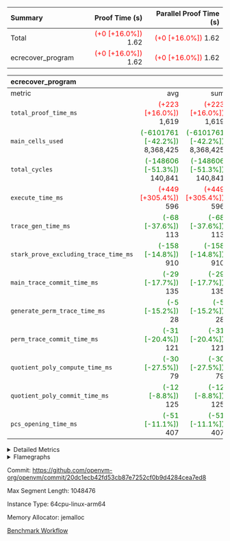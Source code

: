 | Summary | Proof Time (s) | Parallel Proof Time (s) |
|:---|---:|---:|
| Total | <span style='color: red'>(+0 [+16.0%])</span> 1.62 | <span style='color: red'>(+0 [+16.0%])</span> 1.62 |
| ecrecover_program | <span style='color: red'>(+0 [+16.0%])</span> 1.62 | <span style='color: red'>(+0 [+16.0%])</span> 1.62 |


| ecrecover_program |||||
|:---|---:|---:|---:|---:|
|metric|avg|sum|max|min|
| `total_proof_time_ms ` | <span style='color: red'>(+223 [+16.0%])</span> 1,619 | <span style='color: red'>(+223 [+16.0%])</span> 1,619 | <span style='color: red'>(+223 [+16.0%])</span> 1,619 | <span style='color: red'>(+223 [+16.0%])</span> 1,619 |
| `main_cells_used     ` | <span style='color: green'>(-6101761 [-42.2%])</span> 8,368,425 | <span style='color: green'>(-6101761 [-42.2%])</span> 8,368,425 | <span style='color: green'>(-6101761 [-42.2%])</span> 8,368,425 | <span style='color: green'>(-6101761 [-42.2%])</span> 8,368,425 |
| `total_cycles        ` | <span style='color: green'>(-148606 [-51.3%])</span> 140,841 | <span style='color: green'>(-148606 [-51.3%])</span> 140,841 | <span style='color: green'>(-148606 [-51.3%])</span> 140,841 | <span style='color: green'>(-148606 [-51.3%])</span> 140,841 |
| `execute_time_ms     ` | <span style='color: red'>(+449 [+305.4%])</span> 596 | <span style='color: red'>(+449 [+305.4%])</span> 596 | <span style='color: red'>(+449 [+305.4%])</span> 596 | <span style='color: red'>(+449 [+305.4%])</span> 596 |
| `trace_gen_time_ms   ` | <span style='color: green'>(-68 [-37.6%])</span> 113 | <span style='color: green'>(-68 [-37.6%])</span> 113 | <span style='color: green'>(-68 [-37.6%])</span> 113 | <span style='color: green'>(-68 [-37.6%])</span> 113 |
| `stark_prove_excluding_trace_time_ms` | <span style='color: green'>(-158 [-14.8%])</span> 910 | <span style='color: green'>(-158 [-14.8%])</span> 910 | <span style='color: green'>(-158 [-14.8%])</span> 910 | <span style='color: green'>(-158 [-14.8%])</span> 910 |
| `main_trace_commit_time_ms` | <span style='color: green'>(-29 [-17.7%])</span> 135 | <span style='color: green'>(-29 [-17.7%])</span> 135 | <span style='color: green'>(-29 [-17.7%])</span> 135 | <span style='color: green'>(-29 [-17.7%])</span> 135 |
| `generate_perm_trace_time_ms` | <span style='color: green'>(-5 [-15.2%])</span> 28 | <span style='color: green'>(-5 [-15.2%])</span> 28 | <span style='color: green'>(-5 [-15.2%])</span> 28 | <span style='color: green'>(-5 [-15.2%])</span> 28 |
| `perm_trace_commit_time_ms` | <span style='color: green'>(-31 [-20.4%])</span> 121 | <span style='color: green'>(-31 [-20.4%])</span> 121 | <span style='color: green'>(-31 [-20.4%])</span> 121 | <span style='color: green'>(-31 [-20.4%])</span> 121 |
| `quotient_poly_compute_time_ms` | <span style='color: green'>(-30 [-27.5%])</span> 79 | <span style='color: green'>(-30 [-27.5%])</span> 79 | <span style='color: green'>(-30 [-27.5%])</span> 79 | <span style='color: green'>(-30 [-27.5%])</span> 79 |
| `quotient_poly_commit_time_ms` | <span style='color: green'>(-12 [-8.8%])</span> 125 | <span style='color: green'>(-12 [-8.8%])</span> 125 | <span style='color: green'>(-12 [-8.8%])</span> 125 | <span style='color: green'>(-12 [-8.8%])</span> 125 |
| `pcs_opening_time_ms ` | <span style='color: green'>(-51 [-11.1%])</span> 407 | <span style='color: green'>(-51 [-11.1%])</span> 407 | <span style='color: green'>(-51 [-11.1%])</span> 407 | <span style='color: green'>(-51 [-11.1%])</span> 407 |



<details>
<summary>Detailed Metrics</summary>

| group | num_segments | keygen_time_ms | commit_exe_time_ms |
| --- | --- | --- | --- |
| ecrecover_program | 1 | 918 | 8 | 

| group | air_name | quotient_deg | interactions | constraints |
| --- | --- | --- | --- | --- |
| ecrecover_program | AccessAdapterAir<16> | 2 | 5 | 12 | 
| ecrecover_program | AccessAdapterAir<2> | 2 | 5 | 12 | 
| ecrecover_program | AccessAdapterAir<32> | 2 | 5 | 12 | 
| ecrecover_program | AccessAdapterAir<4> | 2 | 5 | 12 | 
| ecrecover_program | AccessAdapterAir<8> | 2 | 5 | 12 | 
| ecrecover_program | BitwiseOperationLookupAir<8> | 2 | 2 | 4 | 
| ecrecover_program | KeccakVmAir | 2 | 321 | 4,513 | 
| ecrecover_program | MemoryMerkleAir<8> | 2 | 4 | 39 | 
| ecrecover_program | PersistentBoundaryAir<8> | 2 | 3 | 7 | 
| ecrecover_program | PhantomAir | 2 | 3 | 5 | 
| ecrecover_program | Poseidon2PeripheryAir<BabyBearParameters>, 1> | 2 | 1 | 286 | 
| ecrecover_program | ProgramAir | 1 | 1 | 4 | 
| ecrecover_program | RangeTupleCheckerAir<2> | 1 | 1 | 4 | 
| ecrecover_program | Rv32HintStoreAir | 2 | 18 | 28 | 
| ecrecover_program | VariableRangeCheckerAir | 1 | 1 | 4 | 
| ecrecover_program | VmAirWrapper<Rv32BaseAluAdapterAir, BaseAluCoreAir<4, 8> | 2 | 20 | 37 | 
| ecrecover_program | VmAirWrapper<Rv32BaseAluAdapterAir, LessThanCoreAir<4, 8> | 2 | 18 | 40 | 
| ecrecover_program | VmAirWrapper<Rv32BaseAluAdapterAir, ShiftCoreAir<4, 8> | 2 | 24 | 91 | 
| ecrecover_program | VmAirWrapper<Rv32BranchAdapterAir, BranchEqualCoreAir<4> | 2 | 11 | 20 | 
| ecrecover_program | VmAirWrapper<Rv32BranchAdapterAir, BranchLessThanCoreAir<4, 8> | 2 | 13 | 35 | 
| ecrecover_program | VmAirWrapper<Rv32CondRdWriteAdapterAir, Rv32JalLuiCoreAir> | 2 | 10 | 18 | 
| ecrecover_program | VmAirWrapper<Rv32IsEqualModAdapterAir<2, 1, 32, 32>, ModularIsEqualCoreAir<32, 4, 8> | 2 | 25 | 225 | 
| ecrecover_program | VmAirWrapper<Rv32JalrAdapterAir, Rv32JalrCoreAir> | 2 | 16 | 20 | 
| ecrecover_program | VmAirWrapper<Rv32LoadStoreAdapterAir, LoadSignExtendCoreAir<4, 8> | 2 | 18 | 33 | 
| ecrecover_program | VmAirWrapper<Rv32LoadStoreAdapterAir, LoadStoreCoreAir<4> | 2 | 17 | 40 | 
| ecrecover_program | VmAirWrapper<Rv32MultAdapterAir, DivRemCoreAir<4, 8> | 2 | 25 | 84 | 
| ecrecover_program | VmAirWrapper<Rv32MultAdapterAir, MulHCoreAir<4, 8> | 2 | 24 | 31 | 
| ecrecover_program | VmAirWrapper<Rv32MultAdapterAir, MultiplicationCoreAir<4, 8> | 2 | 19 | 19 | 
| ecrecover_program | VmAirWrapper<Rv32RdWriteAdapterAir, Rv32AuipcCoreAir> | 2 | 12 | 14 | 
| ecrecover_program | VmAirWrapper<Rv32VecHeapAdapterAir<1, 2, 2, 32, 32>, FieldExpressionCoreAir> | 2 | 415 | 480 | 
| ecrecover_program | VmAirWrapper<Rv32VecHeapAdapterAir<2, 1, 1, 32, 32>, FieldExpressionCoreAir> | 2 | 158 | 190 | 
| ecrecover_program | VmAirWrapper<Rv32VecHeapAdapterAir<2, 2, 2, 32, 32>, FieldExpressionCoreAir> | 2 | 428 | 457 | 
| ecrecover_program | VmConnectorAir | 2 | 5 | 11 | 

| group | air_name | dsl_ir | opcode | segment | cells_used |
| --- | --- | --- | --- | --- | --- |
| ecrecover_program | <Rv32BaseAluAdapterAir,BaseAluCoreAir<4, 8>> |  | ADD | 0 | 1,348,200 | 
| ecrecover_program | <Rv32BaseAluAdapterAir,BaseAluCoreAir<4, 8>> |  | AND | 0 | 232,200 | 
| ecrecover_program | <Rv32BaseAluAdapterAir,BaseAluCoreAir<4, 8>> |  | OR | 0 | 165,456 | 
| ecrecover_program | <Rv32BaseAluAdapterAir,BaseAluCoreAir<4, 8>> |  | SUB | 0 | 32,076 | 
| ecrecover_program | <Rv32BaseAluAdapterAir,BaseAluCoreAir<4, 8>> |  | XOR | 0 | 6,480 | 
| ecrecover_program | <Rv32BaseAluAdapterAir,LessThanCoreAir<4, 8>> |  | SLTU | 0 | 84,360 | 
| ecrecover_program | <Rv32BaseAluAdapterAir,ShiftCoreAir<4, 8>> |  | SLL | 0 | 252,386 | 
| ecrecover_program | <Rv32BaseAluAdapterAir,ShiftCoreAir<4, 8>> |  | SRL | 0 | 241,468 | 
| ecrecover_program | <Rv32BranchAdapterAir,BranchEqualCoreAir<4>> |  | BEQ | 0 | 190,346 | 
| ecrecover_program | <Rv32BranchAdapterAir,BranchEqualCoreAir<4>> |  | BNE | 0 | 157,716 | 
| ecrecover_program | <Rv32BranchAdapterAir,BranchLessThanCoreAir<4, 8>> |  | BGEU | 0 | 13,696 | 
| ecrecover_program | <Rv32BranchAdapterAir,BranchLessThanCoreAir<4, 8>> |  | BLT | 0 | 640 | 
| ecrecover_program | <Rv32BranchAdapterAir,BranchLessThanCoreAir<4, 8>> |  | BLTU | 0 | 105,696 | 
| ecrecover_program | <Rv32CondRdWriteAdapterAir,Rv32JalLuiCoreAir> |  | JAL | 0 | 34,020 | 
| ecrecover_program | <Rv32CondRdWriteAdapterAir,Rv32JalLuiCoreAir> |  | LUI | 0 | 51,282 | 
| ecrecover_program | <Rv32IsEqualModAdapterAir<2, 1, 32, 32>,ModularIsEqualCoreAir<32, 4, 8>> |  | IS_EQ | 0 | 946,366 | 
| ecrecover_program | <Rv32IsEqualModAdapterAir<2, 1, 32, 32>,ModularIsEqualCoreAir<32, 4, 8>> |  | SETUP_ISEQ | 0 | 332 | 
| ecrecover_program | <Rv32JalrAdapterAir,Rv32JalrCoreAir> |  | JALR | 0 | 159,936 | 
| ecrecover_program | <Rv32LoadStoreAdapterAir,LoadSignExtendCoreAir<4, 8>> |  | LOADB | 0 | 143,244 | 
| ecrecover_program | <Rv32LoadStoreAdapterAir,LoadStoreCoreAir<4>> |  | LOADBU | 0 | 131,241 | 
| ecrecover_program | <Rv32LoadStoreAdapterAir,LoadStoreCoreAir<4>> |  | LOADW | 0 | 620,658 | 
| ecrecover_program | <Rv32LoadStoreAdapterAir,LoadStoreCoreAir<4>> |  | STOREB | 0 | 251,166 | 
| ecrecover_program | <Rv32LoadStoreAdapterAir,LoadStoreCoreAir<4>> |  | STOREW | 0 | 531,237 | 
| ecrecover_program | <Rv32MultAdapterAir,DivRemCoreAir<4, 8>> |  | DIVU | 0 | 295 | 
| ecrecover_program | <Rv32MultAdapterAir,MulHCoreAir<4, 8>> |  | MULHU | 0 | 195 | 
| ecrecover_program | <Rv32MultAdapterAir,MultiplicationCoreAir<4, 8>> |  | MUL | 0 | 1,116 | 
| ecrecover_program | <Rv32RdWriteAdapterAir,Rv32AuipcCoreAir> |  | AUIPC | 0 | 56,980 | 
| ecrecover_program | <Rv32VecHeapAdapterAir<1, 2, 2, 32, 32>,FieldExpressionCoreAir> |  | EcDouble | 0 | 695,237 | 
| ecrecover_program | <Rv32VecHeapAdapterAir<2, 1, 1, 32, 32>,FieldExpressionCoreAir> |  | ModularAddSub | 0 | 3,980 | 
| ecrecover_program | <Rv32VecHeapAdapterAir<2, 1, 1, 32, 32>,FieldExpressionCoreAir> |  | ModularMulDiv | 0 | 8,416 | 
| ecrecover_program | <Rv32VecHeapAdapterAir<2, 2, 2, 32, 32>,FieldExpressionCoreAir> |  | EcAddNe | 0 | 453,750 | 
| ecrecover_program | KeccakVmAir |  | KECCAK256 | 0 | 379,560 | 
| ecrecover_program | PhantomAir |  | PHANTOM | 0 | 66 | 
| ecrecover_program | Rv32HintStoreAir |  | HINT_BUFFER | 0 | 6,656 | 
| ecrecover_program | Rv32HintStoreAir |  | HINT_STOREW | 0 | 352 | 

| group | air_name | segment | rows | prep_cols | perm_cols | main_cols | cells |
| --- | --- | --- | --- | --- | --- | --- | --- |
| ecrecover_program | AccessAdapterAir<16> | 0 | 4,096 |  | 16 | 25 | 167,936 | 
| ecrecover_program | AccessAdapterAir<32> | 0 | 2,048 |  | 16 | 41 | 116,736 | 
| ecrecover_program | AccessAdapterAir<4> | 0 | 64 |  | 16 | 13 | 1,856 | 
| ecrecover_program | AccessAdapterAir<8> | 0 | 8,192 |  | 16 | 17 | 270,336 | 
| ecrecover_program | BitwiseOperationLookupAir<8> | 0 | 65,536 | 3 | 8 | 2 | 655,360 | 
| ecrecover_program | KeccakVmAir | 0 | 128 |  | 1,056 | 3,163 | 540,032 | 
| ecrecover_program | MemoryMerkleAir<8> | 0 | 4,096 |  | 16 | 32 | 196,608 | 
| ecrecover_program | PersistentBoundaryAir<8> | 0 | 4,096 |  | 12 | 20 | 131,072 | 
| ecrecover_program | PhantomAir | 0 | 16 |  | 12 | 6 | 288 | 
| ecrecover_program | Poseidon2PeripheryAir<BabyBearParameters>, 1> | 0 | 4,096 |  | 8 | 300 | 1,261,568 | 
| ecrecover_program | ProgramAir | 0 | 16,384 |  | 8 | 10 | 294,912 | 
| ecrecover_program | RangeTupleCheckerAir<2> | 0 | 524,288 | 2 | 8 | 1 | 4,718,592 | 
| ecrecover_program | Rv32HintStoreAir | 0 | 256 |  | 44 | 32 | 19,456 | 
| ecrecover_program | VariableRangeCheckerAir | 0 | 262,144 | 2 | 8 | 1 | 2,359,296 | 
| ecrecover_program | VmAirWrapper<Rv32BaseAluAdapterAir, BaseAluCoreAir<4, 8> | 0 | 65,536 |  | 52 | 36 | 5,767,168 | 
| ecrecover_program | VmAirWrapper<Rv32BaseAluAdapterAir, LessThanCoreAir<4, 8> | 0 | 4,096 |  | 40 | 37 | 315,392 | 
| ecrecover_program | VmAirWrapper<Rv32BaseAluAdapterAir, ShiftCoreAir<4, 8> | 0 | 16,384 |  | 52 | 53 | 1,720,320 | 
| ecrecover_program | VmAirWrapper<Rv32BranchAdapterAir, BranchEqualCoreAir<4> | 0 | 16,384 |  | 28 | 26 | 884,736 | 
| ecrecover_program | VmAirWrapper<Rv32BranchAdapterAir, BranchLessThanCoreAir<4, 8> | 0 | 4,096 |  | 32 | 32 | 262,144 | 
| ecrecover_program | VmAirWrapper<Rv32CondRdWriteAdapterAir, Rv32JalLuiCoreAir> | 0 | 8,192 |  | 28 | 18 | 376,832 | 
| ecrecover_program | VmAirWrapper<Rv32IsEqualModAdapterAir<2, 1, 32, 32>, ModularIsEqualCoreAir<32, 4, 8> | 0 | 8,192 |  | 56 | 166 | 1,818,624 | 
| ecrecover_program | VmAirWrapper<Rv32JalrAdapterAir, Rv32JalrCoreAir> | 0 | 8,192 |  | 36 | 28 | 524,288 | 
| ecrecover_program | VmAirWrapper<Rv32LoadStoreAdapterAir, LoadSignExtendCoreAir<4, 8> | 0 | 4,096 |  | 52 | 36 | 360,448 | 
| ecrecover_program | VmAirWrapper<Rv32LoadStoreAdapterAir, LoadStoreCoreAir<4> | 0 | 65,536 |  | 52 | 41 | 6,094,848 | 
| ecrecover_program | VmAirWrapper<Rv32MultAdapterAir, DivRemCoreAir<4, 8> | 0 | 8 |  | 72 | 59 | 1,048 | 
| ecrecover_program | VmAirWrapper<Rv32MultAdapterAir, MulHCoreAir<4, 8> | 0 | 8 |  | 72 | 39 | 888 | 
| ecrecover_program | VmAirWrapper<Rv32MultAdapterAir, MultiplicationCoreAir<4, 8> | 0 | 64 |  | 52 | 31 | 5,312 | 
| ecrecover_program | VmAirWrapper<Rv32RdWriteAdapterAir, Rv32AuipcCoreAir> | 0 | 4,096 |  | 28 | 20 | 196,608 | 
| ecrecover_program | VmAirWrapper<Rv32VecHeapAdapterAir<1, 2, 2, 32, 32>, FieldExpressionCoreAir> | 0 | 2,048 |  | 836 | 547 | 2,832,384 | 
| ecrecover_program | VmAirWrapper<Rv32VecHeapAdapterAir<2, 1, 1, 32, 32>, FieldExpressionCoreAir> | 0 | 32 |  | 320 | 263 | 18,656 | 
| ecrecover_program | VmAirWrapper<Rv32VecHeapAdapterAir<2, 2, 2, 32, 32>, FieldExpressionCoreAir> | 0 | 1,024 |  | 860 | 625 | 1,520,640 | 
| ecrecover_program | VmConnectorAir | 0 | 2 | 1 | 16 | 5 | 42 | 

| group | chip_name | segment | rows_used |
| --- | --- | --- | --- |
| ecrecover_program | <Rv32BaseAluAdapterAir,BaseAluCoreAir<4, 8>> | 0 | 49,567 | 
| ecrecover_program | <Rv32BaseAluAdapterAir,LessThanCoreAir<4, 8>> | 0 | 2,280 | 
| ecrecover_program | <Rv32BaseAluAdapterAir,ShiftCoreAir<4, 8>> | 0 | 9,318 | 
| ecrecover_program | <Rv32BranchAdapterAir,BranchEqualCoreAir<4>> | 0 | 13,387 | 
| ecrecover_program | <Rv32BranchAdapterAir,BranchLessThanCoreAir<4, 8>> | 0 | 3,751 | 
| ecrecover_program | <Rv32CondRdWriteAdapterAir,Rv32JalLuiCoreAir> | 0 | 4,739 | 
| ecrecover_program | <Rv32IsEqualModAdapterAir<2, 1, 32, 32>,ModularIsEqualCoreAir<32, 4, 8>> | 0 | 5,682 | 
| ecrecover_program | <Rv32JalrAdapterAir,Rv32JalrCoreAir> | 0 | 5,712 | 
| ecrecover_program | <Rv32LoadStoreAdapterAir,LoadSignExtendCoreAir<4, 8>> | 0 | 3,979 | 
| ecrecover_program | <Rv32LoadStoreAdapterAir,LoadStoreCoreAir<4>> | 0 | 37,422 | 
| ecrecover_program | <Rv32MultAdapterAir,DivRemCoreAir<4, 8>> | 0 | 5 | 
| ecrecover_program | <Rv32MultAdapterAir,MulHCoreAir<4, 8>> | 0 | 5 | 
| ecrecover_program | <Rv32MultAdapterAir,MultiplicationCoreAir<4, 8>> | 0 | 36 | 
| ecrecover_program | <Rv32RdWriteAdapterAir,Rv32AuipcCoreAir> | 0 | 2,850 | 
| ecrecover_program | <Rv32VecHeapAdapterAir<1, 2, 2, 32, 32>,FieldExpressionCoreAir> | 0 | 1,271 | 
| ecrecover_program | <Rv32VecHeapAdapterAir<2, 1, 1, 32, 32>,FieldExpressionCoreAir> | 0 | 21 | 
| ecrecover_program | <Rv32VecHeapAdapterAir<2, 2, 2, 32, 32>,FieldExpressionCoreAir> | 0 | 726 | 
| ecrecover_program | AccessAdapter<16> | 0 | 3,032 | 
| ecrecover_program | AccessAdapter<32> | 0 | 1,516 | 
| ecrecover_program | AccessAdapter<4> | 0 | 34 | 
| ecrecover_program | AccessAdapter<8> | 0 | 6,778 | 
| ecrecover_program | Arc<BabyBearParameters>, 1> | 0 | 2,126 | 
| ecrecover_program | BitwiseOperationLookupAir<8> | 0 | 65,536 | 
| ecrecover_program | Boundary | 0 | 3,104 | 
| ecrecover_program | KeccakVmAir | 0 | 120 | 
| ecrecover_program | Merkle | 0 | 3,378 | 
| ecrecover_program | PhantomAir | 0 | 11 | 
| ecrecover_program | ProgramChip | 0 | 13,908 | 
| ecrecover_program | RangeTupleCheckerAir<2> | 0 | 524,288 | 
| ecrecover_program | Rv32HintStoreAir | 0 | 219 | 
| ecrecover_program | VariableRangeCheckerAir | 0 | 262,144 | 
| ecrecover_program | VmConnectorAir | 0 | 2 | 

| group | dsl_ir | opcode | segment | frequency |
| --- | --- | --- | --- | --- |
| ecrecover_program |  | ADD | 0 | 37,450 | 
| ecrecover_program |  | AND | 0 | 6,450 | 
| ecrecover_program |  | AUIPC | 0 | 2,850 | 
| ecrecover_program |  | BEQ | 0 | 7,321 | 
| ecrecover_program |  | BGEU | 0 | 428 | 
| ecrecover_program |  | BLT | 0 | 20 | 
| ecrecover_program |  | BLTU | 0 | 3,303 | 
| ecrecover_program |  | BNE | 0 | 6,066 | 
| ecrecover_program |  | DIVU | 0 | 5 | 
| ecrecover_program |  | EcAddNe | 0 | 726 | 
| ecrecover_program |  | EcDouble | 0 | 1,271 | 
| ecrecover_program |  | HINT_BUFFER | 0 | 11 | 
| ecrecover_program |  | HINT_STOREW | 0 | 11 | 
| ecrecover_program |  | IS_EQ | 0 | 5,701 | 
| ecrecover_program |  | JAL | 0 | 1,890 | 
| ecrecover_program |  | JALR | 0 | 5,712 | 
| ecrecover_program |  | KECCAK256 | 0 | 5 | 
| ecrecover_program |  | LOADB | 0 | 3,979 | 
| ecrecover_program |  | LOADBU | 0 | 3,201 | 
| ecrecover_program |  | LOADW | 0 | 15,138 | 
| ecrecover_program |  | LUI | 0 | 2,849 | 
| ecrecover_program |  | MUL | 0 | 36 | 
| ecrecover_program |  | MULHU | 0 | 5 | 
| ecrecover_program |  | ModularAddSub | 0 | 20 | 
| ecrecover_program |  | ModularMulDiv | 0 | 32 | 
| ecrecover_program |  | OR | 0 | 4,596 | 
| ecrecover_program |  | PHANTOM | 0 | 11 | 
| ecrecover_program |  | SETUP_ISEQ | 0 | 2 | 
| ecrecover_program |  | SLL | 0 | 4,762 | 
| ecrecover_program |  | SLTU | 0 | 2,280 | 
| ecrecover_program |  | SRL | 0 | 4,556 | 
| ecrecover_program |  | STOREB | 0 | 6,126 | 
| ecrecover_program |  | STOREW | 0 | 12,957 | 
| ecrecover_program |  | SUB | 0 | 891 | 
| ecrecover_program |  | XOR | 0 | 180 | 

| group | segment | trace_gen_time_ms | total_proof_time_ms | total_cycles | total_cells | stark_prove_excluding_trace_time_ms | quotient_poly_compute_time_ms | quotient_poly_commit_time_ms | perm_trace_commit_time_ms | pcs_opening_time_ms | main_trace_commit_time_ms | main_cells_used | generate_perm_trace_time_ms | execute_time_ms |
| --- | --- | --- | --- | --- | --- | --- | --- | --- | --- | --- | --- | --- | --- | --- |
| ecrecover_program | 0 | 113 | 1,619 | 140,841 | 33,460,242 | 910 | 79 | 125 | 121 | 407 | 135 | 8,368,425 | 28 | 596 | 

| group | segment | trace_height_constraint | weighted_sum | threshold |
| --- | --- | --- | --- | --- |
| ecrecover_program | 0 | 0 | 416,916 | 2,013,265,921 | 
| ecrecover_program | 0 | 1 | 1,260,096 | 2,013,265,921 | 
| ecrecover_program | 0 | 2 | 208,458 | 2,013,265,921 | 
| ecrecover_program | 0 | 3 | 2,696,268 | 2,013,265,921 | 
| ecrecover_program | 0 | 4 | 16,384 | 2,013,265,921 | 
| ecrecover_program | 0 | 5 | 8,192 | 2,013,265,921 | 
| ecrecover_program | 0 | 6 | 506,088 | 2,013,265,921 | 
| ecrecover_program | 0 | 7 | 384 | 2,013,265,921 | 
| ecrecover_program | 0 | 8 | 6,050,770 | 2,013,265,921 | 

</details>


<details>
<summary>Flamegraphs</summary>

[![](https://openvm-public-data-sandbox-us-east-1.s3.us-east-1.amazonaws.com/benchmark/github/flamegraphs/ecrecover-20dc1ecb42fd53cb87e7252cf0b9d4284cea7ed8/ecrecover-ecrecover_program.dsl_ir.opcode.air_name.cells_used.reverse.svg)](https://openvm-public-data-sandbox-us-east-1.s3.us-east-1.amazonaws.com/benchmark/github/flamegraphs/ecrecover-20dc1ecb42fd53cb87e7252cf0b9d4284cea7ed8/ecrecover-ecrecover_program.dsl_ir.opcode.air_name.cells_used.reverse.svg)
[![](https://openvm-public-data-sandbox-us-east-1.s3.us-east-1.amazonaws.com/benchmark/github/flamegraphs/ecrecover-20dc1ecb42fd53cb87e7252cf0b9d4284cea7ed8/ecrecover-ecrecover_program.dsl_ir.opcode.air_name.cells_used.svg)](https://openvm-public-data-sandbox-us-east-1.s3.us-east-1.amazonaws.com/benchmark/github/flamegraphs/ecrecover-20dc1ecb42fd53cb87e7252cf0b9d4284cea7ed8/ecrecover-ecrecover_program.dsl_ir.opcode.air_name.cells_used.svg)
[![](https://openvm-public-data-sandbox-us-east-1.s3.us-east-1.amazonaws.com/benchmark/github/flamegraphs/ecrecover-20dc1ecb42fd53cb87e7252cf0b9d4284cea7ed8/ecrecover-ecrecover_program.dsl_ir.opcode.frequency.reverse.svg)](https://openvm-public-data-sandbox-us-east-1.s3.us-east-1.amazonaws.com/benchmark/github/flamegraphs/ecrecover-20dc1ecb42fd53cb87e7252cf0b9d4284cea7ed8/ecrecover-ecrecover_program.dsl_ir.opcode.frequency.reverse.svg)
[![](https://openvm-public-data-sandbox-us-east-1.s3.us-east-1.amazonaws.com/benchmark/github/flamegraphs/ecrecover-20dc1ecb42fd53cb87e7252cf0b9d4284cea7ed8/ecrecover-ecrecover_program.dsl_ir.opcode.frequency.svg)](https://openvm-public-data-sandbox-us-east-1.s3.us-east-1.amazonaws.com/benchmark/github/flamegraphs/ecrecover-20dc1ecb42fd53cb87e7252cf0b9d4284cea7ed8/ecrecover-ecrecover_program.dsl_ir.opcode.frequency.svg)

</details>

Commit: https://github.com/openvm-org/openvm/commit/20dc1ecb42fd53cb87e7252cf0b9d4284cea7ed8

Max Segment Length: 1048476

Instance Type: 64cpu-linux-arm64

Memory Allocator: jemalloc

[Benchmark Workflow](https://github.com/openvm-org/openvm/actions/runs/15432494046)
